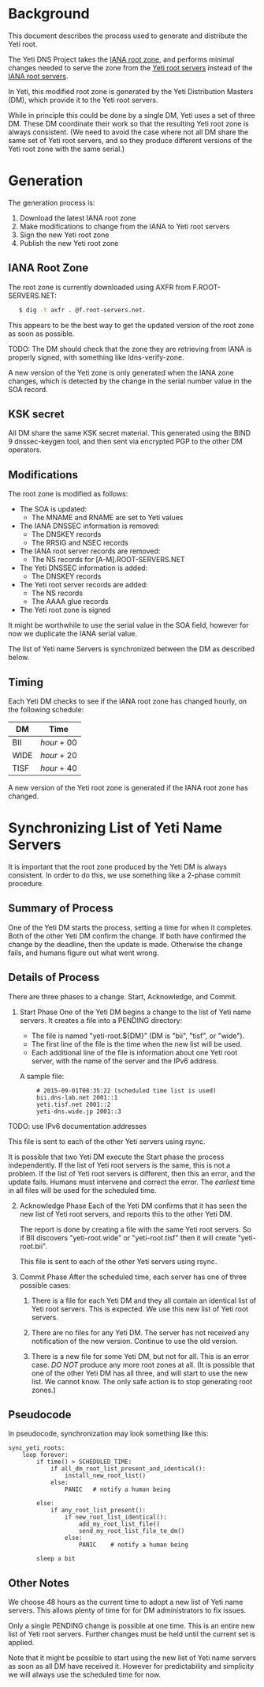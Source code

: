 Background
==========
This document describes the process used to generate and distribute
the Yeti root.

The Yeti DNS Project takes the [IANA root zone][1], and performs
minimal changes needed to serve the zone from the [Yeti root
servers][2] instead of the [IANA root servers][3].

In Yeti, this modified root zone is generated by the Yeti Distribution
Masters (DM), which provide it to the Yeti root servers.

While in principle this could be done by a single DM, Yeti uses a set
of three DM. These DM coordinate their work so that the resulting Yeti
root zone is always consistent. (We need to avoid the case where not
all DM share the same set of Yeti root servers, and so they produce
different versions of the Yeti root zone with the same serial.)


Generation
==========
The generation process is:

1. Download the latest IANA root zone
2. Make modifications to change from the IANA to Yeti root servers
3. Sign the new Yeti root zone
4. Publish the new Yeti root zone

IANA Root Zone
--------------
The root zone is currently downloaded using AXFR from
F.ROOT-SERVERS.NET:

```sh
   $ dig -t axfr . @f.root-servers.net.
```

This appears to be the best way to get the updated version of the root
zone as soon as possible.

TODO: The DM should check that the zone they are retrieving from IANA
is properly signed, with something like ldns-verify-zone.

A new version of the Yeti zone is only generated when the IANA zone
changes, which is detected by the change in the serial number value in
the SOA record.

KSK secret
----------
All DM share the same KSK secret material. This generated using the
BIND 9 dnssec-keygen tool, and then sent via encrypted PGP to the
other DM operators.

Modifications
-------------
The root zone is modified as follows:

* The SOA is updated:
    * The MNAME and RNAME are set to Yeti values
* The IANA DNSSEC information is removed:
    * The DNSKEY records
    * The RRSIG and NSEC records
* The IANA root server records are removed:
    * The NS records for [A-M].ROOT-SERVERS.NET
* The Yeti DNSSEC information is added:
    * The DNSKEY records
* The Yeti root server records are added:
    * The NS records
    * The AAAA glue records
* The Yeti root zone is signed

It might be worthwhile to use the serial value in the SOA field,
however for now we duplicate the IANA serial value.

The list of Yeti name Servers is synchronized between the DM as
described below.

Timing
------
Each Yeti DM checks to see if the IANA root zone has changed hourly,
on the following schedule:

| DM   | Time        |
|------|-------------|
| BII  | _hour_ + 00 |
| WIDE | _hour_ + 20 |
| TISF | _hour_ + 40 |

A new version of the Yeti root zone is generated if the IANA root zone
has changed.

Synchronizing List of Yeti Name Servers
=======================================
It is important that the root zone produced by the Yeti DM is always
consistent. In order to do this, we use something like a 2-phase
commit procedure.

Summary of Process
------------------
One of the Yeti DM starts the process, setting a time for when it
completes. Both of the other Yeti DM confirm the change. If both have
confirmed the change by the deadline, then the update is made.
Otherwise the change fails, and humans figure out what went wrong.

Details of Process
------------------
There are three phases to a change. Start, Acknowledge, and Commit.

1. Start Phase
   One of the Yeti DM begins a change to the list of Yeti name
   servers.  It creates a file into a PENDING directory:

   * The file is named "yeti-root.${DM}" (DM is "bii", "tisf", or
     "wide").
   * The first line of the file is the time when the new list will be
     used.
   * Each additional line of the file is information about one Yeti
     root server, with the name of the server and the IPv6 address.

   A sample file:

```
        # 2015-09-01T08:35:22 (scheduled time list is used)
        bii.dns-lab.net 2001::1
        yeti.tisf.net 2001::2
        yeti-dns.wide.jp 2001::3
```

TODO: use IPv6 documentation addresses

   This file is sent to each of the other Yeti servers using rsync.

   It is possible that two Yeti DM execute the Start phase the process
   independently. If the list of Yeti root servers is the same, this
   is not a problem. If the list of Yeti root servers is different,
   then this an error, and the update fails. Humans must intervene and
   correct the error. The _earliest_ time in all files will be used
   for the scheduled time.

2. Acknowledge Phase
   Each of the Yeti DM confirms that it has seen the new list of Yeti
   root servers, and reports this to the other Yeti DM.

   The report is done by creating a file with the same Yeti root
   servers. So if BII discovers "yeti-root.wide" or "yeti-root.tisf"
   then it will create "yeti-root.bii".

   This file is sent to each of the other Yeti servers using rsync.

3. Commit Phase
   After the scheduled time, each server has one of three possible
   cases:

   1. There is a file for each Yeti DM and they all contain an
      identical list of Yeti root servers. This is expected. We use
      this new list of Yeti root servers.

   2. There are no files for any Yeti DM. The server has not received
      any notification of the new version. Continue to use the old
      version.

   3. There is a new file for some Yeti DM, but not for all. This is
      an error case. *DO NOT* produce any more root zones at all. (It
      is possible that one of the other Yeti DM has all three, and
      will start to use the new list. We cannot know. The only safe
      action is to stop generating root zones.)

Pseudocode
----------
In pseudocode, synchronization may look something like this:

```
sync_yeti_roots:
    loop forever:
        if time() > SCHEDULED_TIME:
            if all_dm_root_list_present_and_identical():
                install_new_root_list()
            else:
                PANIC   # notify a human being

        else:
            if any_root_list_present():
                if new_root_list_identical():
                    add_my_root_list_file()
                    send_my_root_list_file_to_dm()
                else:
                    PANIC    # notify a human being

        sleep a bit
```

Other Notes
-----------
We choose 48 hours as the current time to adopt a new list of Yeti
name servers. This allows plenty of time for for DM administrators to
fix issues.

Only a single PENDING change is possible at one time. This is an
entire new list of Yeti root servers. Further changes must be held
until the current set is applied.

Note that it might be possible to start using the new list of Yeti
name servers as soon as all DM have received it. However for
predictability and simplicity we will always use the scheduled time
for now.

[1]: https://www.iana.org/domains/root
[2]: http://yeti-dns.org/operators.html
[3]: https://www.iana.org/domains/root/servers
